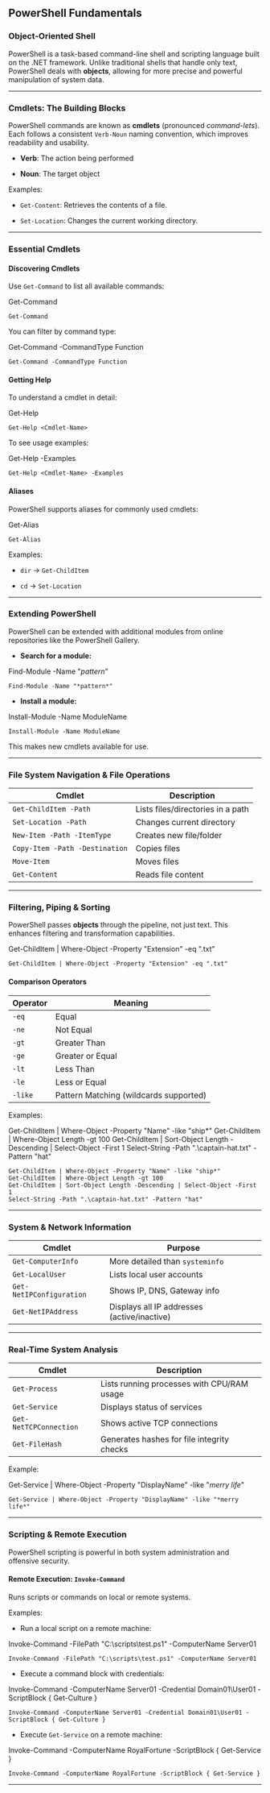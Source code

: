    
## **PowerShell Fundamentals**

### **Object-Oriented Shell**

PowerShell is a task-based command-line shell and scripting language built on the .NET framework. Unlike traditional shells that handle only text, PowerShell deals with **objects**, allowing for more precise and powerful manipulation of system data.

---

### **Cmdlets: The Building Blocks**

PowerShell commands are known as **cmdlets** (pronounced _command-lets_). Each follows a consistent `Verb-Noun` naming convention, which improves readability and usability.

- **Verb**: The action being performed
    
- **Noun**: The target object
    

Examples:

- `Get-Content`: Retrieves the contents of a file.
    
- `Set-Location`: Changes the current working directory.
    

---

### **Essential Cmdlets**

#### **Discovering Cmdlets**

Use `Get-Command` to list all available commands:

Get-Command

```
Get-Command
```

You can filter by command type:

Get-Command -CommandType Function

```
Get-Command -CommandType Function
```

#### **Getting Help**

To understand a cmdlet in detail:

Get-Help <Cmdlet-Name>

```
Get-Help <Cmdlet-Name>
```

To see usage examples:

Get-Help <Cmdlet-Name> -Examples

```
Get-Help <Cmdlet-Name> -Examples
```

#### **Aliases**

PowerShell supports aliases for commonly used cmdlets:

Get-Alias

```
Get-Alias
```

Examples:

- `dir` → `Get-ChildItem`
    
- `cd` → `Set-Location`
    

---

### **Extending PowerShell**

PowerShell can be extended with additional modules from online repositories like the PowerShell Gallery.

- **Search for a module:**

Find-Module -Name "*pattern*"

```
Find-Module -Name "*pattern*"
```

- **Install a module:**

Install-Module -Name ModuleName

```
Install-Module -Name ModuleName
```

This makes new cmdlets available for use.

---

### **File System Navigation & File Operations**

|Cmdlet|Description|
|---|---|
|`Get-ChildItem -Path`|Lists files/directories in a path|
|`Set-Location -Path`|Changes current directory|
|`New-Item -Path -ItemType`|Creates new file/folder|
|`Copy-Item -Path -Destination`|Copies files|
|`Move-Item`|Moves files|
|`Get-Content`|Reads file content|

---

### **Filtering, Piping & Sorting**

PowerShell passes **objects** through the pipeline, not just text. This enhances filtering and transformation capabilities.

Get-ChildItem | Where-Object -Property "Extension" -eq ".txt"

```
Get-ChildItem | Where-Object -Property "Extension" -eq ".txt"
```

#### **Comparison Operators**

|Operator|Meaning|
|---|---|
|`-eq`|Equal|
|`-ne`|Not Equal|
|`-gt`|Greater Than|
|`-ge`|Greater or Equal|
|`-lt`|Less Than|
|`-le`|Less or Equal|
|`-like`|Pattern Matching (wildcards supported)|

Examples:

Get-ChildItem | Where-Object -Property "Name" -like "ship*"
Get-ChildItem | Where-Object Length -gt 100
Get-ChildItem | Sort-Object Length -Descending | Select-Object -First 1
Select-String -Path ".\captain-hat.txt" -Pattern "hat"

```
Get-ChildItem | Where-Object -Property "Name" -like "ship*"
Get-ChildItem | Where-Object Length -gt 100
Get-ChildItem | Sort-Object Length -Descending | Select-Object -First 1
Select-String -Path ".\captain-hat.txt" -Pattern "hat"
```

---

### **System & Network Information**

|Cmdlet|Purpose|
|---|---|
|`Get-ComputerInfo`|More detailed than `systeminfo`|
|`Get-LocalUser`|Lists local user accounts|
|`Get-NetIPConfiguration`|Shows IP, DNS, Gateway info|
|`Get-NetIPAddress`|Displays all IP addresses (active/inactive)|

---

### **Real-Time System Analysis**

|Cmdlet|Description|
|---|---|
|`Get-Process`|Lists running processes with CPU/RAM usage|
|`Get-Service`|Displays status of services|
|`Get-NetTCPConnection`|Shows active TCP connections|
|`Get-FileHash`|Generates hashes for file integrity checks|

Example:

Get-Service | Where-Object -Property "DisplayName" -like "*merry life*"

```
Get-Service | Where-Object -Property "DisplayName" -like "*merry life*"
```

---

### **Scripting & Remote Execution**

PowerShell scripting is powerful in both system administration and offensive security.

#### **Remote Execution: `Invoke-Command`**

Runs scripts or commands on local or remote systems.

Examples:

- Run a local script on a remote machine:

Invoke-Command -FilePath "C:\scripts\test.ps1" -ComputerName Server01

```
Invoke-Command -FilePath "C:\scripts\test.ps1" -ComputerName Server01
```

- Execute a command block with credentials:

Invoke-Command -ComputerName Server01 -Credential Domain01\User01 -ScriptBlock { Get-Culture }

```
Invoke-Command -ComputerName Server01 -Credential Domain01\User01 -ScriptBlock { Get-Culture }
```

- Execute `Get-Service` on a remote machine:

Invoke-Command -ComputerName RoyalFortune -ScriptBlock { Get-Service }

```
Invoke-Command -ComputerName RoyalFortune -ScriptBlock { Get-Service }
```

---
